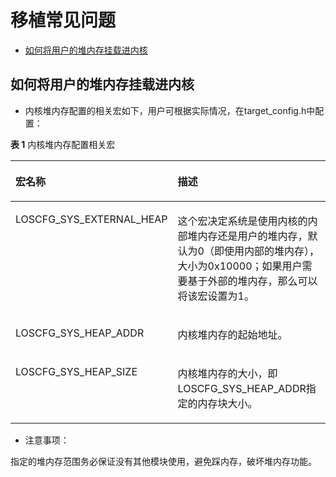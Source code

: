 # 移植常见问题<a name="ZH-CN_TOPIC_0000001215769367"></a>

-   [如何将用户的堆内存挂载进内核](#section21471536184914)

## 如何将用户的堆内存挂载进内核<a name="section21471536184914"></a>

-   内核堆内存配置的相关宏如下，用户可根据实际情况，在target\_config.h中配置：

**表 1**  内核堆内存配置相关宏

<a name="zh-cn_topic_0000001153683024_table04172020563"></a>
<table><thead align="left"><tr id="zh-cn_topic_0000001153683024_row5462035616"><th class="cellrowborder" valign="top" width="39.12%" id="mcps1.2.3.1.1"><p id="zh-cn_topic_0000001153683024_p1456204569"><a name="zh-cn_topic_0000001153683024_p1456204569"></a><a name="zh-cn_topic_0000001153683024_p1456204569"></a>宏名称</p>
</th>
<th class="cellrowborder" valign="top" width="60.88%" id="mcps1.2.3.1.2"><p id="zh-cn_topic_0000001153683024_p19502005618"><a name="zh-cn_topic_0000001153683024_p19502005618"></a><a name="zh-cn_topic_0000001153683024_p19502005618"></a>描述</p>
</th>
</tr>
</thead>
<tbody><tr id="zh-cn_topic_0000001153683024_row14522018560"><td class="cellrowborder" valign="top" width="39.12%" headers="mcps1.2.3.1.1 "><p id="zh-cn_topic_0000001153683024_p35112025620"><a name="zh-cn_topic_0000001153683024_p35112025620"></a><a name="zh-cn_topic_0000001153683024_p35112025620"></a>LOSCFG_SYS_EXTERNAL_HEAP</p>
</td>
<td class="cellrowborder" valign="top" width="60.88%" headers="mcps1.2.3.1.2 "><p id="zh-cn_topic_0000001153683024_p5127138175710"><a name="zh-cn_topic_0000001153683024_p5127138175710"></a><a name="zh-cn_topic_0000001153683024_p5127138175710"></a>这个宏决定系统是使用内核的内部堆内存还是用户的堆内存，默认为0（即使用内部的堆内存），大小为0x10000；如果用户需要基于外部的堆内存，那么可以将该宏设置为1。</p>
</td>
</tr>
<tr id="zh-cn_topic_0000001153683024_row20514209567"><td class="cellrowborder" valign="top" width="39.12%" headers="mcps1.2.3.1.1 "><p id="zh-cn_topic_0000001153683024_p5532017563"><a name="zh-cn_topic_0000001153683024_p5532017563"></a><a name="zh-cn_topic_0000001153683024_p5532017563"></a>LOSCFG_SYS_HEAP_ADDR</p>
</td>
<td class="cellrowborder" valign="top" width="60.88%" headers="mcps1.2.3.1.2 "><p id="zh-cn_topic_0000001153683024_p65520125619"><a name="zh-cn_topic_0000001153683024_p65520125619"></a><a name="zh-cn_topic_0000001153683024_p65520125619"></a>内核堆内存的起始地址。</p>
</td>
</tr>
<tr id="zh-cn_topic_0000001153683024_row15302929115615"><td class="cellrowborder" valign="top" width="39.12%" headers="mcps1.2.3.1.1 "><p id="zh-cn_topic_0000001153683024_p113021529145612"><a name="zh-cn_topic_0000001153683024_p113021529145612"></a><a name="zh-cn_topic_0000001153683024_p113021529145612"></a>LOSCFG_SYS_HEAP_SIZE</p>
</td>
<td class="cellrowborder" valign="top" width="60.88%" headers="mcps1.2.3.1.2 "><p id="zh-cn_topic_0000001153683024_p1030252965619"><a name="zh-cn_topic_0000001153683024_p1030252965619"></a><a name="zh-cn_topic_0000001153683024_p1030252965619"></a>内核堆内存的大小，即LOSCFG_SYS_HEAP_ADDR指定的内存块大小。</p>
</td>
</tr>
</tbody>
</table>

-   注意事项：

指定的堆内存范围务必保证没有其他模块使用，避免踩内存，破坏堆内存功能。

